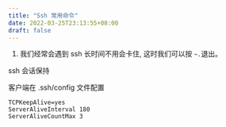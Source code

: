 ```yaml
---
title: "Ssh 常用命令"
date: 2022-03-25T23:13:55+08:00
draft: false 
---
```


1. 我们经常会遇到 ssh 长时间不用会卡住, 这时我们可以按 `~.`退出。

ssh 会话保持

客户端在 .ssh/config 文件配置

```
TCPKeepAlive=yes
ServerAliveInterval 180
ServerAliveCountMax 3
```

